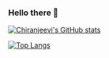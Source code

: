 ### Hello there 🧔

<!--
**chiranchimmili/chiranchimmili** is a ✨ _special_ ✨ repository because its `README.md` (this file) appears on your GitHub profile.

Here are some ideas to get you started:

- 🔭 I’m currently working on ...
- 🌱 I’m currently learning ...
- 👯 I’m looking to collaborate on ...
- 🤔 I’m looking for help with ...
- 💬 Ask me about ...
- 📫 How to reach me: ...
- 😄 Pronouns: ...
- ⚡ Fun fact: ...
-->

[![Chiranjeevi's GitHub stats](https://github-readme-stats.vercel.app/api?username=chiranchimmili&count_private=true&hide=issues&theme=omni)](https://github.com/chiranchimmili/github-readme-stats)

[![Top Langs](https://github-readme-stats.vercel.app/api/top-langs/?username=chiranchimmili&layout=compact&theme=omni)](https://github.com/chiranchimmili/github-readme-stats)
